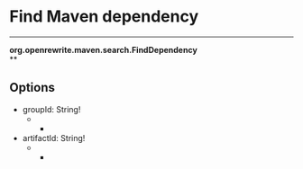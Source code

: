 # Find Maven dependency

---
**org.openrewrite.maven.search.FindDependency**  
**
## Options
- groupId: String!
	- *
- artifactId: String!
	- *
